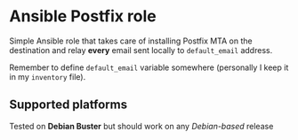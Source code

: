 # Ansible Postfix role

Simple Ansible role that takes care of installing Postfix MTA on the destination and relay **every** email sent locally to `default_email` address.

Remember to define `default_email` variable somewhere (personally I keep it in my `inventory` file).

## Supported platforms

Tested on **Debian Buster** but should work on any *Debian-based* release
